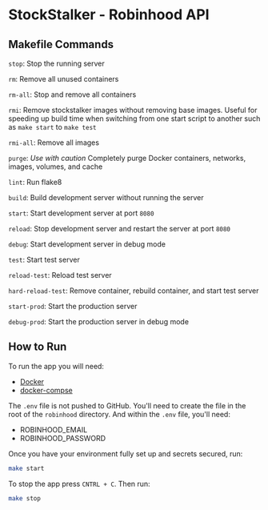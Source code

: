 # StockStalker - Robinhood API

## Makefile Commands

`stop`: Stop the running server

`rm`: Remove all unused containers

`rm-all`: Stop and remove all containers

`rmi`: Remove stockstalker images without removing base images. Useful for speeding up build time when switching from one start script to another such as `make start` to `make test`

`rmi-all`: Remove all images

`purge`: _Use with caution_ Completely purge Docker containers, networks, images, volumes, and cache

`lint`: Run flake8

`build`: Build development server without running the server

`start`: Start development server at port `8080`

`reload`: Stop development server and restart the server at port `8080`

`debug`: Start development server in debug mode

`test`: Start test server

`reload-test`: Reload test server

`hard-reload-test`: Remove container, rebuild container, and start test server

`start-prod`: Start the production server

`debug-prod`: Start the production server in debug mode

## How to Run

To run the app you will need:

- [Docker](https://docs.docker.com/get-docker/)
- [docker-compse](https://docs.docker.com/compose/install/)

The `.env` file is not pushed to GitHub. You'll need to create the file in the root of the `robinhood` directory. And within the `.env` file, you'll need:

- ROBINHOOD_EMAIL
- ROBINHOOD_PASSWORD

Once you have your environment fully set up and secrets secured, run:

```bash
make start
```

To stop the app press `CNTRL + C`. Then run:

```bash
make stop
```
